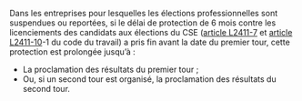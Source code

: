 Dans les entreprises pour lesquelles les élections professionnelles sont suspendues ou reportées, si le délai de protection de 6 mois contre les licenciements des candidats aux élections du CSE ([article L2411-7](/code-du-travail/L2411-7) et [article L2411-10](/code-du-travail/L2411-10)-1 du code du travail) a pris fin avant la date du premier tour, cette protection est prolongée jusqu’à :

 - La proclamation des résultats du premier tour ;
 - Ou, si un second tour est organisé, la proclamation des résultats du second tour.
